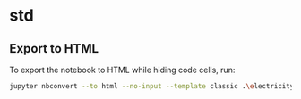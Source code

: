 # std

## Export to HTML

To export the notebook to HTML while hiding code cells, run:

```bash
jupyter nbconvert --to html --no-input --template classic .\electricity_prices.ipynb
```
